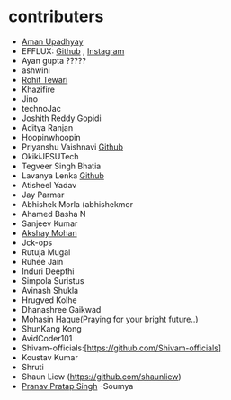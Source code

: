 # contributers

- [Aman Upadhyay](https://github.com/AmanxUpadhyay)
- EFFLUX: [Github](https://github.com/EFFLUX110) , [Instagram](https://www.instagram.com/_efflux__/)
- Ayan gupta ?????
- ashwini
- [Rohit Tewari](https://github.com/rtewari056)
- Khazifire
- Jino
- technoJac
- Joshith Reddy Gopidi
- Aditya Ranjan
- Hoopinwhoopin
- Priyanshu Vaishnavi [Github](https://github.com/priyanshu688)
- OkikiJESUTech
- Tegveer Singh Bhatia
- Lavanya Lenka [Github](https://github.com/Lavanyasuc31)
- Atisheel Yadav
- Jay Parmar
- Abhishek Morla (abhishekmor
- Ahamed Basha N
- Sanjeev Kumar
- [Akshay Mohan](https://github.com/AkshayHere)
- Jck-ops
- Rutuja Mugal
- Ruhee Jain
- Induri Deepthi
- Simpola Suristus
- Avinash Shukla
- Hrugved Kolhe
- Dhanashree Gaikwad
- Mohasin Haque(Praying for your bright future..)
- ShunKang Kong
- AvidCoder101
- Shivam-officials:[https://github.com/Shivam-officials]
- Koustav Kumar
- Shruti
- Shaun Liew (https://github.com/shaunliew)
- [Pranav Pratap Singh](https://github.com/Pranav108)
-Soumya
